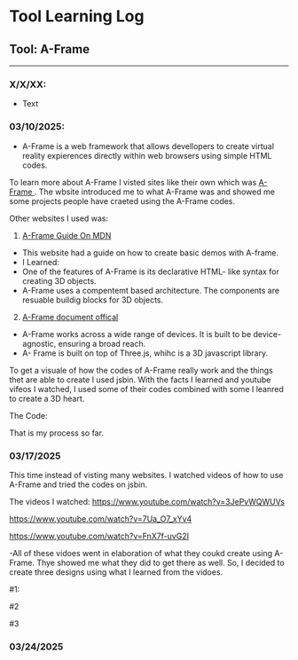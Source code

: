 # Tool Learning Log

## Tool: A-Frame

---

### X/X/XX:
* Text

### 03/10/2025:
* A-Frame is a web framework that allows devellopers to create virtual reality expierences directly within web browsers using simple HTML codes.

To learn more about A-Frame I visted sites like their own which was <a href="https://aframe.io/"> A-Frame </a>. The wbsite introduced me to what A-Frame was and showed me some projects people have craeted using the A-Frame codes.

Other websites I used was:

1) <a href=".mozilla.org"> A-Frame Guide On MDN </a>
  - This website had a guide on how to create basic demos with A-frame.
- I Learned:
 - One of the features of A-Frame is its declarative HTML- like syntax for creating 3D objects.
 - A-Frame uses a compentemt based architecture. The components are resuable buildig blocks for 3D objects.

 2) <a href="https://aframe.io/>"> A-Frame document offical</a>
 - A-Frame works across a wide range of devices. It is built to be device-agnostic, ensuring a broad reach.
 - A- Frame is built on top of Three.js, whihc is a 3D javascript library.

 To get a visuale of how the codes of A-Frame really work and the things thet are able to create I used jsbin. With the facts I learned and youtube vifeos I watched, I used some of their codes combined with some I leanred to create a 3D heart.

 The Code:
 <!DOCTYPE html>
  <html lang="en">
   <head>
   <meta charset="UTF-8" />
   <meta name="viewport" content="width=device-width, initial-scale=1.0" />
   <title>3D Red Heart</title>
   <script src="https://aframe.io/releases/1.2.0/aframe.min.js"></script>
    </head>
    <body>
    <a-scene>
     <!-- Camera -->
      <a-camera position="0 1.6 5"></a-camera>
       <!-- 3D Heart made of spheres and boxes -->
       <!-- Left half of the heart -->
       <a-sphere
        position="-1 1 0"
        radius="1"
         color="red"
         segments-width="32"
          segments-height="32">
          </a-sphere>
           <!-- Right half of the heart -->
            <a-sphere
            position="1 1 0"
            radius="1"
            color="red"
            segments-width="32"
             segments-height="32">
              </a-sphere>
            <!-- Bottom triangle to complete the heart shape -->
                <a-box
                 position="0 -0.5 0"
                 width="2"
                 height="2"
                 depth="1"
                 color="red"
                 rotation="0 0 45">
                    </a-box>
                   </a-scene>
                  </body>
                 </html>

That is my process so far.

### 03/17/2025

This time instead of visting many websites. I watched videos of how to use A-Frame and tried the codes on jsbin.

The videos I watched:
https://www.youtube.com/watch?v=3JePvWQWUVs

https://www.youtube.com/watch?v=7Ua_O7_xYv4

https://www.youtube.com/watch?v=FnX7f-uvG2I

-All of these vidoes went in elaboration of what they coukd create using A-Frame. Thye showed me what they did to get there as well. So, I decided to create three designs using what I learned from the vidoes.

#1:
<!DOCTYPE html>
<html lang="en">
  <head>
    <meta charset="UTF-8" />
    <meta name="viewport" content="width=device-width, initial-scale=1.0" />
    <title>3D Box in A-Frame</title>
    <script src="https://aframe.io/releases/1.2.0/aframe.min.js"></script>
  </head>
  <body>
    <a-scene>
      <!-- Create a 3D box -->
      <a-box position="0 1 -5" rotation="0 45 0" color="#4CC3D9" depth="1" height="1" width="1"></a-box>
      <a-camera position="0 1.6 0"></a-camera>
      <a-light type="directional" position="2 4 -3" intensity="1" color="#FFF"></a-light>
    </a-scene>
  </body>
</html>

#2
<!DOCTYPE html>
<html>
  <head>
    <title>3D Fish in A-Frame</title>
    <script src="https://aframe.io/releases/1.2.0/aframe.min.js"></script>
  </head>
  <body>
    <a-scene>
      <!-- Create a simple fish body -->
      <a-entity geometry="primitive: sphere; radius: 1.5" material="color: orange" position="0 1.5 -5"></a-entity>
      <a-entity geometry="primitive: cone; radiusBottom: 1; height: 2" material="color: orange" rotation="90 0 0" position="-2.5 1.5 -5.5"></a-entity>
      <a-entity geometry="primitive: box; width: 0.6; height: 0.1; depth: 1" material="color: orange" position="0.75 2 -5.5" rotation="0 0 45"></a-entity>
      <a-entity geometry="primitive: box; width: 0.6; height: 0.1; depth: 1" material="color: orange" position="-0.75 2 -5.5" rotation="0 0 -45"></a-entity>
      <a-entity geometry="primitive: sphere; radius: 0.2" material="color: white" position="0.5 2.1 -4.5"></a-entity>
      <a-entity geometry="primitive: sphere; radius: 0.1" material="color: black" position="0.5 2.2 -4.6"></a-entity>
      <a-light type="directional" position="2 4 -3" intensity="1.5"></a-light>
      <a-camera position="0 2 5" look-controls="enabled: true"></a-camera>
    </a-scene>
  </body>
</html>

#3
<!DOCTYPE html>
<html>
  <head>
    <title>3D Chair in A-Frame</title>
    <script src="https://aframe.io/releases/1.2.0/aframe.min.js"></script>
  </head>
  <body>
    <a-scene>
      <!-- Chair Seat -->
      <a-entity geometry="primitive: box; width: 2; height: 0.2; depth: 2" material="color: brown" position="0 1 -5"></a-entity>
      <a-entity geometry="primitive: box; width: 2; height: 2; depth: 0.2" material="color: brown" position="0 2.1 -5"></a-entity>
      <a-entity geometry="primitive: box; width: 0.2; height: 1; depth: 0.2" material="color: brown" position="-0.9 0.5 -4.9"></a-entity>
      <a-entity geometry="primitive: box; width: 0.2; height: 1; depth: 0.2" material="color: brown" position="0.9 0.5 -4.9"></a-entity>
      <!-- Chair Legs (Back Left) -->
      <a-entity geometry="primitive: box; width: 0.2; height: 1; depth: 0.2" material="color: brown" position="-0.9 0.5 -5.1"></a-entity>
      <a-entity geometry="primitive: box; width: 0.2; height: 1; depth: 0.2" material="color: brown" position="0.9 0.5 -5.1"></a-entity<>
      <a-camera position="0 2 7" look-controls="enabled: true"></a-camera>
      <a-light type="directional" position="2 4 -3" intensity="1.5"></a-light>
    </a-scene>
  </body>
</html>

### 03/24/2025



<!--
* Links you used today (websites, videos, etc)
* Things you tried, progress you made, etc
* Challenges, a-ha moments, etc
* Questions you still have
* What you're going to try next
-->
